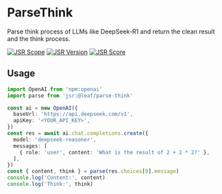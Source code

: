 # ParseThink

Parse think process of LLMs like DeepSeek-R1 and return the clean result and the think process.

[![JSR Scope](https://jsr.io/badges/@leaf)](https://jsr.io/@leaf)
[![JSR Version](https://jsr.io/badges/@leaf/parse-think)](https://jsr.io/@leaf/parse-think)
[![JSR Score](https://jsr.io/badges/@leaf/parse-think/score)](https://jsr.io/@leaf/parse-think/score)

## Usage

```typescript
import OpenAI from 'npm:openai'
import parse from 'jsr:@leaf/parse-think'

const ai = new OpenAI({
  baseUrl: 'https://api.deepseek.com/v1',
  apiKey: '<YOUR_API_KEY>',
})
const res = await ai.chat.completions.create({
  model: 'deepseek-reasoner',
  messages: [
    { role: 'user', content: 'What is the result of 2 + 2 * 2?' },
  ],
})
const { content, think } = parse(res.choices[0].message)
console.log('Content:', content)
console.log('Think:', think)
```
